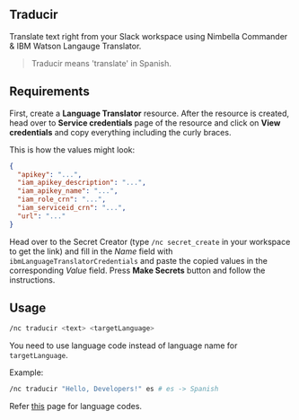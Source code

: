 ## Traducir

Translate text right from your Slack workspace using Nimbella Commander & IBM Watson Langauge Translator.

> Traducir means 'translate' in Spanish.

## Requirements

First, create a **Language Translator** resource. After the resource is created, head over to **Service credentials** page of the resource and click on **View credentials** and copy everything including the curly braces.

This is how the values might look:
```json
{
  "apikey": "...",
  "iam_apikey_description": "...",
  "iam_apikey_name": "...",
  "iam_role_crn": "...",
  "iam_serviceid_crn": "...",
  "url": "..."
}
```

Head over to the Secret Creator (type `/nc secret_create` in your workspace to get the link) and fill in the *Name* field with `ibmLanguageTranslatorCredentials` and paste the copied values in the corresponding *Value* field. Press **Make Secrets** button and follow the instructions.

## Usage

```sh
/nc traducir <text> <targetLanguage>
```

You need to use language code instead of language name for `targetLanguage`.

Example:
```sh
/nc traducir "Hello, Developers!" es # es -> Spanish
```

Refer [this](https://en.wikipedia.org/wiki/List_of_ISO_639-1_codes) page for language codes.